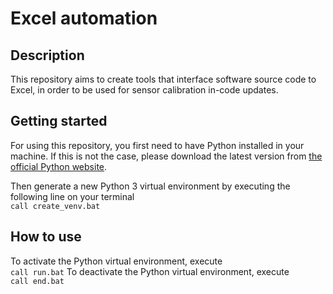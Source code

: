 # Excel automation

## Description

This repository aims to create tools that interface software source code to Excel, in order to be used for sensor calibration in-code updates.

## Getting started

For using this repository, you first need to have Python installed in your machine. If this is not the case, please download the latest version from [the official Python website](https://www.python.org/downloads/). 

Then generate a new Python 3 virtual environment by executing the following line on your terminal\
`call create_venv.bat`

## How to use

To activate the Python virtual environment, execute\
`call run.bat`
To deactivate the Python virtual environment, execute\
`call end.bat`
